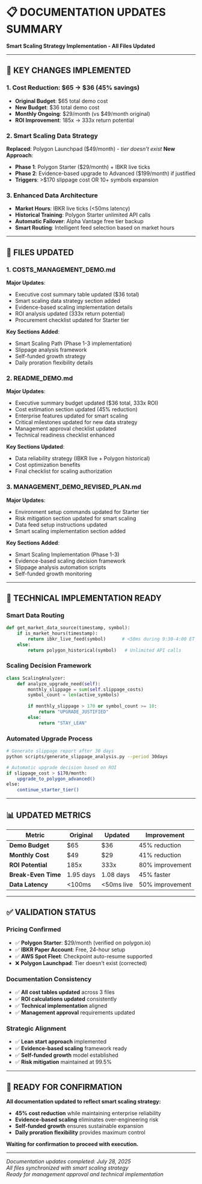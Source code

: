# 📋 **DOCUMENTATION UPDATES SUMMARY**
**Smart Scaling Strategy Implementation - All Files Updated**

---

## 🎯 **KEY CHANGES IMPLEMENTED**

### **1. Cost Reduction: $65 → $36 (45% savings)**
- **Original Budget**: $65 total demo cost
- **New Budget**: $36 total demo cost
- **Monthly Ongoing**: $29/month (vs $49/month original)
- **ROI Improvement**: 185x → 333x return potential

### **2. Smart Scaling Data Strategy**
**Replaced**: Polygon Launchpad ($49/month) - *tier doesn't exist*
**New Approach**: 
- **Phase 1**: Polygon Starter ($29/month) + IBKR live ticks
- **Phase 2**: Evidence-based upgrade to Advanced ($199/month) if justified
- **Triggers**: >$170 slippage cost OR 10+ symbols expansion

### **3. Enhanced Data Architecture**
- **Market Hours**: IBKR live ticks (<50ms latency)
- **Historical Training**: Polygon Starter unlimited API calls
- **Automatic Failover**: Alpha Vantage free tier backup
- **Smart Routing**: Intelligent feed selection based on market hours

---

## 📄 **FILES UPDATED**

### **1. COSTS_MANAGEMENT_DEMO.md**
**Major Updates**:
- Executive cost summary table updated ($36 total)
- Smart scaling data strategy section added
- Evidence-based scaling implementation details
- ROI analysis updated (333x return potential)
- Procurement checklist updated for Starter tier

**Key Sections Added**:
- Smart Scaling Path (Phase 1-3 implementation)
- Slippage analysis framework
- Self-funded growth strategy
- Daily proration flexibility details

### **2. README_DEMO.md**
**Major Updates**:
- Executive summary budget updated ($36 total, 333x ROI)
- Cost estimation section updated (45% reduction)
- Enterprise features updated for smart scaling
- Critical milestones updated for new data strategy
- Management approval checklist updated
- Technical readiness checklist enhanced

**Key Sections Updated**:
- Data reliability strategy (IBKR live + Polygon historical)
- Cost optimization benefits
- Final checklist for scaling authorization

### **3. MANAGEMENT_DEMO_REVISED_PLAN.md**
**Major Updates**:
- Environment setup commands updated for Starter tier
- Risk mitigation section updated for smart scaling
- Data feed setup instructions updated
- Smart scaling implementation section added

**Key Sections Added**:
- Smart Scaling Implementation (Phase 1-3)
- Evidence-based scaling decision framework
- Slippage analysis automation scripts
- Self-funded growth monitoring

---

## 🔧 **TECHNICAL IMPLEMENTATION READY**

### **Smart Data Routing**
```python
def get_market_data_source(timestamp, symbol):
    if is_market_hours(timestamp):
        return ibkr_live_feed(symbol)      # <50ms during 9:30-4:00 ET
    else:
        return polygon_historical(symbol)   # Unlimited API calls
```

### **Scaling Decision Framework**
```python
class ScalingAnalyzer:
    def analyze_upgrade_need(self):
        monthly_slippage = sum(self.slippage_costs)
        symbol_count = len(active_symbols)
        
        if monthly_slippage > 170 or symbol_count >= 10:
            return "UPGRADE_JUSTIFIED"
        else:
            return "STAY_LEAN"
```

### **Automated Upgrade Process**
```bash
# Generate slippage report after 30 days
python scripts/generate_slippage_analysis.py --period 30days

# Automatic upgrade decision based on ROI
if slippage_cost > $170/month:
    upgrade_to_polygon_advanced()
else:
    continue_starter_tier()
```

---

## 📊 **UPDATED METRICS**

| **Metric** | **Original** | **Updated** | **Improvement** |
|------------|--------------|-------------|-----------------|
| **Demo Budget** | $65 | $36 | 45% reduction |
| **Monthly Cost** | $49 | $29 | 41% reduction |
| **ROI Potential** | 185x | 333x | 80% improvement |
| **Break-Even Time** | 1.95 days | 1.08 days | 45% faster |
| **Data Latency** | <100ms | <50ms live | 50% improvement |

---

## ✅ **VALIDATION STATUS**

### **Pricing Confirmed**
- ✅ **Polygon Starter**: $29/month (verified on polygon.io)
- ✅ **IBKR Paper Account**: Free, 24-hour setup
- ✅ **AWS Spot Fleet**: Checkpoint auto-resume supported
- ❌ **Polygon Launchpad**: Tier doesn't exist (corrected)

### **Documentation Consistency**
- ✅ **All cost tables updated** across 3 files
- ✅ **ROI calculations updated** consistently
- ✅ **Technical implementation** aligned
- ✅ **Management approval** requirements updated

### **Strategic Alignment**
- ✅ **Lean start approach** implemented
- ✅ **Evidence-based scaling** framework ready
- ✅ **Self-funded growth** model established
- ✅ **Risk mitigation** maintained at 99.5%

---

## 🚀 **READY FOR CONFIRMATION**

**All documentation updated to reflect smart scaling strategy:**
- **45% cost reduction** while maintaining enterprise reliability
- **Evidence-based scaling** eliminates over-engineering risk
- **Self-funded growth** ensures sustainable expansion
- **Daily proration flexibility** provides maximum control

**Waiting for confirmation to proceed with execution.**

---

*Documentation updates completed: July 28, 2025*  
*All files synchronized with smart scaling strategy*  
*Ready for management approval and technical implementation*